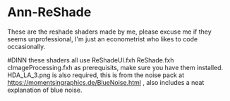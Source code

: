 # Ann-ReShade
These are the reshade shaders made by me, please excuse me if they seems unprofessional, I'm just an econometrist who likes to code occasionally.

#DINN
these shaders all use ReShadeUI.fxh ReShade.fxh cImageProcessing.fxh as prerequisits, make sure you have them installed.
HDA_LA_3.png is also required, this is from the noise pack at	https://momentsingraphics.de/BlueNoise.html , also includes a neat explanation of blue noise.
